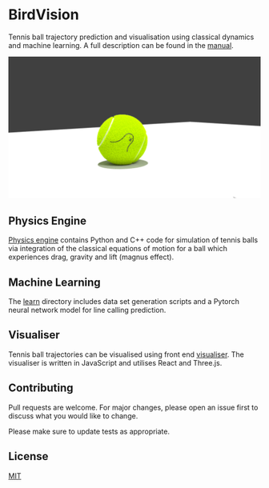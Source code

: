 # BirdVision

Tennis ball trajectory prediction and visualisation using classical dynamics and machine learning. A full description can be found in the [manual](BirdVision.pdf).

![Alt text](/3D_objects/Rendered_Images/ball_render_sleb2.png?raw=true "Optional Title")

## Physics Engine

[Physics engine](physics_engine) contains Python and C++ code for simulation of tennis balls via integration of the classical equations of motion for a ball which experiences drag, gravity and lift (magnus effect).

## Machine Learning

The [learn](learn) directory includes data set generation scripts and a Pytorch neural network model for line calling prediction.


## Visualiser

Tennis ball trajectories can be visualised using front end [visualiser](visualiser). The visualiser is written in JavaScript and utilises React and Three.js.


## Contributing

Pull requests are welcome. For major changes, please open an issue first
to discuss what you would like to change.

Please make sure to update tests as appropriate.

## License


[MIT](https://choosealicense.com/licenses/mit/)

